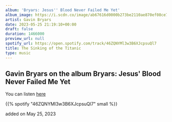 ```yaml
---
album: 'Bryars: Jesus'' Blood Never Failed Me Yet'
album_image: https://i.scdn.co/image/ab67616d0000b273be2110ae870ef08ce772a3e0
artist: Gavin Bryars
date: 2023-05-25 21:19:10+00:00
draft: false
duration: 1466000
preview_url: null
spotify_url: https://open.spotify.com/track/46ZQNYMl3w3B6XJcpsuQl7
title: The Sinking of the Titanic
type: music
---
```



## Gavin Bryars on the album Bryars: Jesus' Blood Never Failed Me Yet

You can listen [here](https://open.spotify.com/track/46ZQNYMl3w3B6XJcpsuQl7)

{{% spotify "46ZQNYMl3w3B6XJcpsuQl7" small %}}

added on May 25, 2023